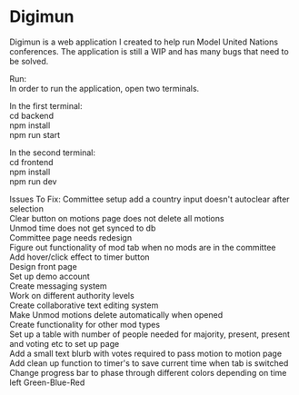 # Digimun
Digimun is a web application I created to help run Model United Nations conferences. The application is still a WIP and has many bugs that need to be solved.  

Run:  
In order to run the application, open two terminals.  
  
In the first terminal:  
cd backend  
npm install  
npm run start  
  
In the second terminal:  
cd frontend  
npm install  
npm run dev 
  
  
Issues To Fix:
Committee setup add a country input doesn't autoclear after selection  
Clear button on motions page does not delete all motions  
Unmod time does not get synced to db  
Committee page needs redesign  
Figure out functionality of mod tab when no mods are in the committee  
Add hover/click effect to timer button  
Design front page  
Set up demo account  
Create messaging system  
Work on different authority levels  
Create collaborative text editing system  
Make Unmod motions delete automatically when opened  
Create functionality for other mod types  
Set up a table with number of people needed for majority, present, present and voting etc to set up page  
Add a small text blurb with votes required to pass motion to motion page  
Add clean up function to timer's to save current time when tab is switched  
Change progress bar to phase through different colors depending on time left Green-Blue-Red  
